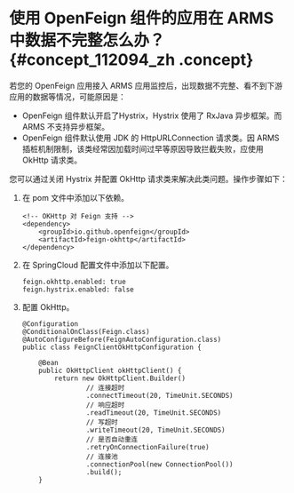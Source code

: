 # 使用 OpenFeign 组件的应用在 ARMS 中数据不完整怎么办？ {#concept_112094_zh .concept}

若您的 OpenFeign 应用接入 ARMS 应用监控后，出现数据不完整、看不到下游应用的数据等情况，可能原因是：

-   OpenFeign 组件默认开启了Hystrix，Hystrix 使用了 RxJava 异步框架。而 ARMS 不支持异步框架。
-   OpenFeign 组件默认使用 JDK 的 HttpURLConnection 请求类。因 ARMS 插桩机制限制，该类经常因加载时间过早等原因导致拦截失败，应使用 OkHttp 请求类。

您可以通过关闭 Hystrix 并配置 OkHttp 请求类来解决此类问题。操作步骤如下：

1.  在 pom 文件中添加以下依赖。

    ```
    <!-- OKHttp 对 Feign 支持 -->
    <dependency>
        <groupId>io.github.openfeign</groupId>
        <artifactId>feign-okhttp</artifactId>
    </dependency>
    
    ```

2.  在 SpringCloud 配置文件中添加以下配置。

    ```
    feign.okhttp.enabled: true
    feign.hystrix.enabled: false 
    
    ```

3.  配置 OkHttp。

    ```
    @Configuration
    @ConditionalOnClass(Feign.class)
    @AutoConfigureBefore(FeignAutoConfiguration.class)
    public class FeignClientOkHttpConfiguration {
    
        @Bean
        public OkHttpClient okHttpClient() {
            return new OkHttpClient.Builder()
                    // 连接超时
                    .connectTimeout(20, TimeUnit.SECONDS)
                    // 响应超时
                    .readTimeout(20, TimeUnit.SECONDS)
                    // 写超时
                    .writeTimeout(20, TimeUnit.SECONDS)
                    // 是否自动重连
                    .retryOnConnectionFailure(true)
                    // 连接池
                    .connectionPool(new ConnectionPool())
                    .build();
        }
    
    ```


